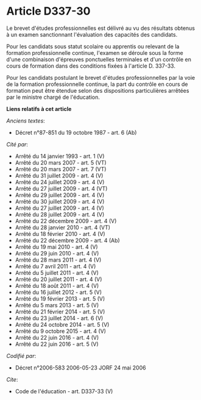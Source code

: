 # Article D337-30

Le brevet d'études professionnelles est délivré au vu des résultats obtenus à un examen sanctionnant l'évaluation des
capacités des candidats.

Pour les candidats sous statut scolaire ou apprentis ou relevant de la formation professionnelle continue, l'examen se
déroule sous la forme d'une combinaison d'épreuves ponctuelles terminales et d'un contrôle en cours de formation dans des
conditions fixées à l'article D. 337-33.

Pour les candidats postulant le brevet d'études professionnelles par la voie de la formation professionnelle continue, la
part du contrôle en cours de formation peut être étendue selon des dispositions particulières arrêtées par le ministre chargé
de l'éducation.

**Liens relatifs à cet article**

_Anciens textes_:

  - Décret n°87-851 du 19 octobre 1987 - art. 6 (Ab)

_Cité par_:

  - Arrêté du 14 janvier 1993 - art. 1 (V)
  - Arrêté du 20 mars 2007 - art. 5 (VT)
  - Arrêté du 20 mars 2007 - art. 7 (VT)
  - Arrêté du 31 juillet 2009 - art. 4 (V)
  - Arrêté du 24 juillet 2009 - art. 4 (V)
  - Arrêté du 27 juillet 2009 - art. 4 (VT)
  - Arrêté du 29 juillet 2009 - art. 4 (V)
  - Arrêté du 30 juillet 2009 - art. 4 (V)
  - Arrêté du 27 juillet 2009 - art. 4 (V)
  - Arrêté du 28 juillet 2009 - art. 4 (V)
  - Arrêté du 22 décembre 2009 - art. 4 (V)
  - Arrêté du 28 janvier 2010 - art. 4 (VT)
  - Arrêté du 18 février 2010 - art. 4 (V)
  - Arrêté du 22 décembre 2009 - art. 4 (Ab)
  - Arrêté du 19 mai 2010 - art. 4 (V)
  - Arrêté du 29 juin 2010 - art. 4 (V)
  - Arrêté du 28 mars 2011 - art. 4 (V)
  - Arrêté du 7 avril 2011 - art. 4 (V)
  - Arrêté du 5 juillet 2011 - art. 4 (V)
  - Arrêté du 20 juillet 2011 - art. 4 (V)
  - Arrêté du 18 août 2011 - art. 4 (V)
  - Arrêté du 16 juillet 2012 - art. 5 (V)
  - Arrêté du 19 février 2013 - art. 5 (V)
  - Arrêté du 5 mars 2013 - art. 5 (V)
  - Arrêté du 21 février 2014 - art. 5 (V)
  - Arrêté du 23 juillet 2014 - art. 6 (V)
  - Arrêté du 24 octobre 2014 - art. 5 (V)
  - Arrêté du 9 octobre 2015 - art. 4 (V)
  - Arrêté du 22 juin 2016 - art. 4 (V)
  - Arrêté du 22 juin 2016 - art. 5 (V)

_Codifié par_:

  - Décret n°2006-583 2006-05-23 JORF 24 mai 2006

_Cite_:

  - Code de l'éducation - art. D337-33 (V)
